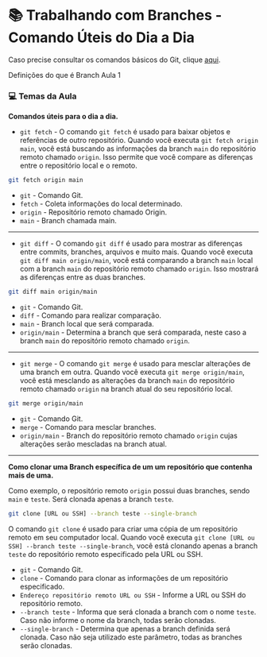# :books: Trabalhando com Branches - Comando Úteis do Dia a Dia

Caso precise consultar os comandos básicos do Git, clique [aqui](./5%20-%20Estrutura%20Git%20-%20Comandos%20Básicos.md).

Definições do que é Branch Aula 1

### :computer: Temas da Aula

**Comandos úteis para o dia a dia.**

* `git fetch` - O comando `git fetch` é usado para baixar objetos e referências de outro repositório. Quando você executa `git fetch origin main`, você está buscando as informações da branch `main` do repositório remoto chamado `origin`. Isso permite que você compare as diferenças entre o repositório local e o remoto.

```bash
git fetch origin main
```

- `git` - Comando Git.
- `fetch` - Coleta informações do local determinado.
- `origin` - Repositório remoto chamado Origin.
- `main` - Branch chamada main.

***

* `git diff` - O comando `git diff` é usado para mostrar as diferenças entre commits, branches, arquivos e muito mais. Quando você executa `git diff main origin/main`, você está comparando a branch `main` local com a branch `main` do repositório remoto chamado `origin`. Isso mostrará as diferenças entre as duas branches.

```bash
git diff main origin/main
```

- `git` - Comando Git.
- `diff` - Comando para realizar comparação.
- `main` - Branch local que será comparada.
- `origin/main` - Determina a branch que será comparada, neste caso a branch `main` do repositório remoto chamado `origin`.

___

* `git merge` - O comando `git merge` é usado para mesclar alterações de uma branch em outra. Quando você executa `git merge origin/main`, você está mesclando as alterações da branch `main` do repositório remoto chamado `origin` na branch atual do seu repositório local.

```bash
git merge origin/main
```

- `git` - Comando Git.
- `merge` - Comando para mesclar branches.
- `origin/main` - Branch do repositório remoto chamado `origin` cujas alterações serão mescladas na branch atual.

___

**Como clonar uma Branch específica de um um repositório que contenha mais de uma.**

Como exemplo, o repositório remoto `origin` possui duas branches, sendo `main` e `teste`. Será clonada apenas a branch `teste`.

```bash
git clone [URL ou SSH] --branch teste --single-branch
```

O comando `git clone` é usado para criar uma cópia de um repositório remoto em seu computador local. Quando você executa `git clone [URL ou SSH] --branch teste --single-branch`, você está clonando apenas a branch `teste` do repositório remoto especificado pela URL ou SSH.

- `git` - Comando Git.
- `clone` - Comando para clonar as informações de um repositório especificado.
- `Endereço repositório remoto URL ou SSH` - Informe a URL ou SSH do repositório remoto.
- `--branch teste` - Informa que será clonada a branch com o nome `teste`. Caso não informe o nome da branch, todas serão clonadas.
- `--single-branch` - Determina que apenas a branch definida será clonada. Caso não seja utilizado este parâmetro, todas as branches serão clonadas.


